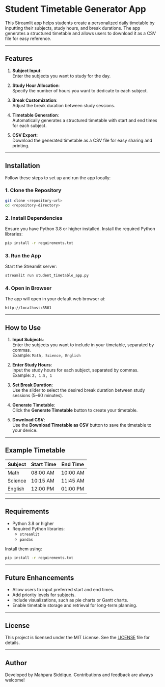 # Student Timetable Generator App

This Streamlit app helps students create a personalized daily timetable by inputting their subjects, study hours, and break durations. The app generates a structured timetable and allows users to download it as a CSV file for easy reference.

---

## Features

1. **Subject Input**:  
   Enter the subjects you want to study for the day.
   
2. **Study Hour Allocation**:  
   Specify the number of hours you want to dedicate to each subject.

3. **Break Customization**:  
   Adjust the break duration between study sessions.

4. **Timetable Generation**:  
   Automatically generates a structured timetable with start and end times for each subject.

5. **CSV Export**:  
   Download the generated timetable as a CSV file for easy sharing and printing.

---

## Installation

Follow these steps to set up and run the app locally:

### 1. Clone the Repository
```bash
git clone <repository-url>
cd <repository-directory>
```

### 2. Install Dependencies
Ensure you have Python 3.8 or higher installed. Install the required Python libraries:
```bash
pip install -r requirements.txt
```

### 3. Run the App
Start the Streamlit server:
```bash
streamlit run student_timetable_app.py
```

### 4. Open in Browser
The app will open in your default web browser at:
```
http://localhost:8501
```

---

## How to Use

1. **Input Subjects**:  
   Enter the subjects you want to include in your timetable, separated by commas.  
   Example: `Math, Science, English`

2. **Enter Study Hours**:  
   Input the study hours for each subject, separated by commas.  
   Example: `2, 1.5, 1`

3. **Set Break Duration**:  
   Use the slider to select the desired break duration between study sessions (5–60 minutes).

4. **Generate Timetable**:  
   Click the **Generate Timetable** button to create your timetable.

5. **Download CSV**:  
   Use the **Download Timetable as CSV** button to save the timetable to your device.

---

## Example Timetable

| Subject   | Start Time | End Time |
|-----------|------------|----------|
| Math      | 08:00 AM   | 10:00 AM |
| Science   | 10:15 AM   | 11:45 AM |
| English   | 12:00 PM   | 01:00 PM |

---

## Requirements

- Python 3.8 or higher
- Required Python libraries:
  - `streamlit`
  - `pandas`

Install them using:
```bash
pip install -r requirements.txt
```

---

## Future Enhancements

- Allow users to input preferred start and end times.
- Add priority levels for subjects.
- Include visualizations, such as pie charts or Gantt charts.
- Enable timetable storage and retrieval for long-term planning.

---

## License

This project is licensed under the MIT License. See the [LICENSE](LICENSE) file for details.

---

## Author

Developed by Mahpara Siddique. Contributions and feedback are always welcome!
